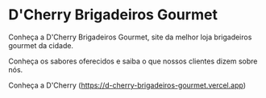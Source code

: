 # D'Cherry Brigadeiros Gourmet

Conheça a D'Cherry Brigadeiros Gourmet, site da melhor loja brigadeiros gourmet da cidade.

Conheça os sabores oferecidos e saiba o que nossos clientes dizem sobre nós.

Conheça a D'Cherry (https://d-cherry-brigadeiros-gourmet.vercel.app)
